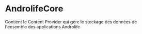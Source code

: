 AndrolifeCore
=============

Contient le Content Provider qui gère le stockage des données de l'ensemble des applications Androlife